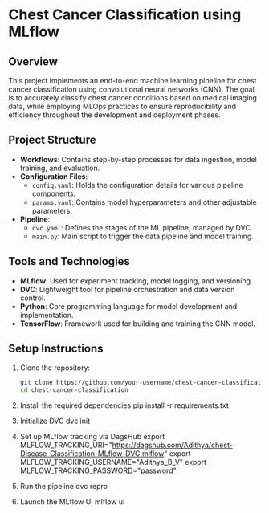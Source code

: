 # Chest Cancer Classification using MLflow

## Overview

This project implements an end-to-end machine learning pipeline for chest cancer classification using convolutional neural networks (CNN). The goal is to accurately classify chest cancer conditions based on medical imaging data, while employing MLOps practices to ensure reproducibility and efficiency throughout the development and deployment phases.

## Project Structure

- **Workflows**: Contains step-by-step processes for data ingestion, model training, and evaluation.
- **Configuration Files**: 
  - `config.yaml`: Holds the configuration details for various pipeline components.
  - `params.yaml`: Contains model hyperparameters and other adjustable parameters.
- **Pipeline**:
  - `dvc.yaml`: Defines the stages of the ML pipeline, managed by DVC.
  - `main.py`: Main script to trigger the data pipeline and model training.

## Tools and Technologies

- **MLflow**: Used for experiment tracking, model logging, and versioning.
- **DVC**: Lightweight tool for pipeline orchestration and data version control.
- **Python**: Core programming language for model development and implementation.
- **TensorFlow**: Framework used for building and training the CNN model.

## Setup Instructions

1. Clone the repository:
   ```bash
   git clone https://github.com/your-username/chest-cancer-classification.git
   cd chest-cancer-classification
2. Install the required dependencies
pip install -r requirements.txt

3. Initialize DVC
dvc init

4. Set up MLflow tracking via DagsHub
export MLFLOW_TRACKING_URI="https://dagshub.com/Adithya/chest-Disease-Classification-MLflow-DVC.mlflow"
export MLFLOW_TRACKING_USERNAME="Adithya_B_V"
export MLFLOW_TRACKING_PASSWORD="password"

5. Run the pipeline
dvc repro

6. Launch the MLflow UI
mlflow ui
